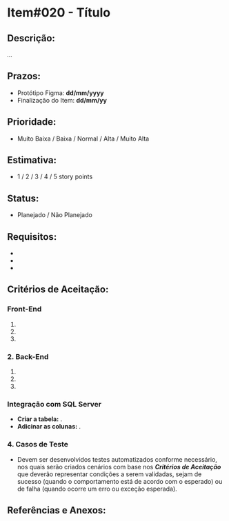 # Item#020 - Título

## **Descrição:**  
*...*

## **Prazos**:
- Protótipo Figma: **dd/mm/yyyy**
- Finalização do Item: **dd/mm/yy**

## **Prioridade**:
- Muito Baixa / Baixa / Normal / Alta / Muito Alta

## **Estimativa**:
- 1 / 2 / 3 / 4 / 5 story points

## **Status**:
- Planejado / Não Planejado

## **Requisitos:**
- 
- 
- 

## **Critérios de Aceitação:**

### **Front-End**
1. 
2. 
3. 

### 2. **Back-End**
1. 
2. 
3. 

### **Integração com SQL Server**  
- **Criar a tabela:** .
- **Adicinar as colunas:** .

### 4. **Casos de Teste**
- Devem ser desenvolvidos testes automatizados conforme necessário, nos quais serão criados cenários com base nos ***Critérios de Aceitação*** que deverão representar condições a serem validadas, sejam de sucesso (quando o comportamento está de acordo com o esperado) ou de falha (quando ocorre um erro ou exceção esperada).

## **Referências e Anexos**:
